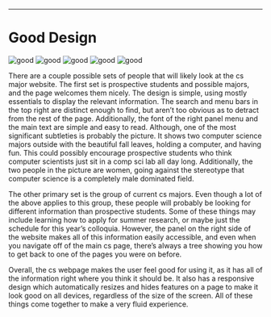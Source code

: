 ---
# Good Design
![good](http://cla1.github.io/img/csci-page-top.png)
![good](http://cla1.github.io/img/csci-page-middle.png)
![good](http://cla1.github.io/img/csci-page-panel.png)
![good](http://cla1.github.io/img/csci-page-colloquium.png)
![good](http://cla1.github.io/img/csci-page-tree.png)

There are a couple possible sets of people that will likely look at the cs major website. The first set is prospective students and possible majors, and the page welcomes them nicely. The design is simple, using mostly essentials to display the relevant information. The search and menu bars in the top right are distinct enough to find, but aren’t too obvious as to detract from the rest of the page. Additionally, the font of the right panel menu and the main text are simple and easy to read. Although, one of the most significant subtleties is probably the picture. It shows two computer science majors outside with the beautiful fall leaves, holding a computer, and having fun. This could possibly encourage prospective students who think computer scientists just sit in a comp sci lab all day long. Additionally, the two people in the picture are women, going against the stereotype that computer science is a completely male dominated field.

The other primary set is the group of current cs majors. Even though a lot of the above applies to this group, these people will probably be looking for different information than prospective students. Some of these things may include learning how to apply for summer research, or maybe just the schedule for this year’s colloquia. However, the panel on the right side of the website makes all of this information easily accessible, and even when you navigate off of the main cs page, there’s always a tree showing you how to get back to one of the pages you were on before. 

Overall, the cs webpage makes the user feel good for using it, as it has all of the information right where you think it should be. It also has a responsive design which automatically resizes and hides features on a page to make it look good on all devices, regardless of the size of the screen. All of these things come together to make a very fluid experience.




